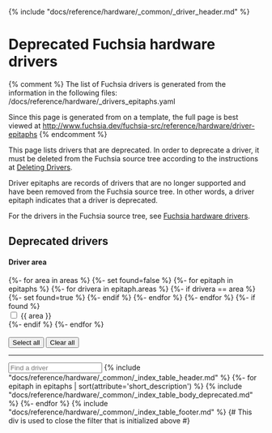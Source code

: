 {% include "docs/reference/hardware/_common/_driver_header.md" %}

# Deprecated Fuchsia hardware drivers

{% comment %}
The list of Fuchsia drivers is generated from the information in the following
files:
/docs/reference/hardware/_drivers_epitaphs.yaml

Since this page is generated from on a template, the full page is best viewed at
http://www.fuchsia.dev/fuchsia-src/reference/hardware/driver-epitaphs
{% endcomment %}

This page lists drivers that are deprecated. In order to deprecate a driver, it
must be deleted from the Fuchsia source tree according to the instructions at
[Deleting Drivers](/docs/development/drivers/best_practices/deleting.md).

Driver epitaphs are records of drivers that are no longer supported and have
been removed from the Fuchsia source tree. In other words, a driver epitaph
indicates that a driver is deprecated.

For the drivers in the Fuchsia source tree, see [Fuchsia hardware drivers](drivers.md).

<a name="deprecated-drivers"><h2>Deprecated drivers</h2></a>
  <div class="form-checkbox">
  <h4 class="showalways">Driver area</h4>
<form id="filter-checkboxes-reset-2">
  {%- for area in areas %}
    {%- set found=false %}
    {%- for epitaph in epitaphs %}
        {%- for drivera in epitaph.areas %}
          {%- if drivera == area %}
            {%- set found=true %}
          {%- endif %}
        {%- endfor %}
    {%- endfor %}
    {%- if found %}
      <div class="checkbox-div">
        <input type="checkbox" value="area-{{ area|replace(" ", "-") }}"
        id="checkbox-reset-deprecated-{{ area|replace(" ", "-") }}">
        <label for="checkbox-reset-deprecated-{{ area|replace(" ", "-") }}">{{ area }}</label>
      </div>
    {%- endif %}
  {%- endfor %}
  <br>
  <br>
  <button class="select-all">Select all</button>
  <button class="clear-all">Clear all</button>
  <hr>
</form>
    <devsite-filter match="all" checkbox-form-id="filter-checkboxes-reset-2" sortable="0">
  <input type="text" placeholder="Find a driver" column="all">
{% include "docs/reference/hardware/_common/_index_table_header.md" %}
{%- for epitaph in epitaphs | sort(attribute='short_description') %}
        {% include "docs/reference/hardware/_common/_index_table_body_deprecated.md" %}
{%- endfor %}
{% include "docs/reference/hardware/_common/_index_table_footer.md" %}
{# This div is used to close the filter that is initialized above #}
</div>
